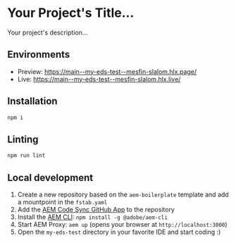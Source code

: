# Your Project's Title...
Your project's description...

## Environments
- Preview: https://main--my-eds-test--mesfin-slalom.hlx.page/
- Live: https://main--my-eds-test--mesfin-slalom.hlx.live/

## Installation

```sh
npm i
```

## Linting

```sh
npm run lint
```

## Local development

1. Create a new repository based on the `aem-boilerplate` template and add a mountpoint in the `fstab.yaml`
1. Add the [AEM Code Sync GitHub App](https://github.com/apps/aem-code-sync) to the repository
1. Install the [AEM CLI](https://github.com/adobe/helix-cli): `npm install -g @adobe/aem-cli`
1. Start AEM Proxy: `aem up` (opens your browser at `http://localhost:3000`)
1. Open the `my-eds-test` directory in your favorite IDE and start coding :)
